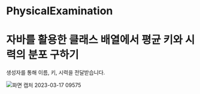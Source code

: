 # PhysicalExamination
# 자바를 활용한 클래스 배열에서 평균 키와 시력의 분포 구하기
생성자를 통해 이름, 키, 시력을 전달받습니다.

![화면 캡처 2023-03-17 09575](https://user-images.githubusercontent.com/126844596/225800114-8ec49119-fc75-43dd-901f-c4a53a143164.png)


